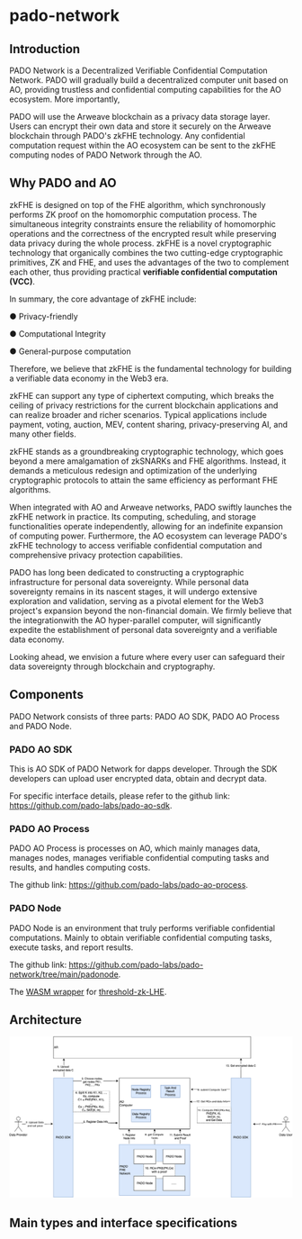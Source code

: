 # pado-network

## Introduction

PADO Network is a Decentralized Verifiable Confidential Computation Network. PADO will gradually build a decentralized computer unit based on AO, providing trustless and confidential computing capabilities for the AO ecosystem. More importantly,

PADO will use the Arweave blockchain as a privacy data storage layer. Users can encrypt their own data and store it securely on the Arweave blockchain through PADO's zkFHE technology. Any confidential computation request within the AO ecosystem can be sent to the zkFHE computing nodes of PADO Network through the AO.

## Why PADO and AO

zkFHE is designed on top of the FHE algorithm, which synchronously performs ZK proof on the homomorphic computation process. The simultaneous integrity constraints ensure the reliability of homomorphic operations and the correctness of the encrypted result while preserving data privacy during the whole process. zkFHE is a novel cryptographic technology that organically combines the two cutting-edge cryptographic primitives, ZK and FHE, and uses the advantages of the two to complement each other, thus providing practical **verifiable confidential computation (VCC)**.

In summary, the core advantage of zkFHE include:

● Privacy-friendly

● Computational Integrity

● General-purpose computation

Therefore, we believe that zkFHE is the fundamental technology for building a verifiable data economy in the Web3 era.

zkFHE can support any type of ciphertext computing, which breaks the ceiling of privacy restrictions for the current blockchain applications and can realize broader and richer scenarios. Typical applications include payment, voting, auction, MEV, content sharing, privacy-preserving AI, and many other fields.

zkFHE stands as a groundbreaking cryptographic technology, which goes beyond a mere amalgamation of zkSNARKs and FHE algorithms. Instead, it demands a meticulous redesign and optimization of the underlying cryptographic protocols to attain the same efficiency as performant FHE algorithms.

When integrated with AO and Arweave networks, PADO swiftly launches the zkFHE network in practice. Its computing, scheduling, and storage functionalities operate independently, allowing for an indefinite expansion of computing power. Furthermore, the AO ecosystem can leverage PADO's zkFHE technology to access verifiable confidential computation and comprehensive privacy protection capabilities.

PADO has long been dedicated to constructing a cryptographic infrastructure for personal data sovereignty. While personal data sovereignty remains in its nascent stages, it will undergo extensive exploration and validation, serving as a pivotal element for the Web3 project's expansion beyond the non-financial domain. We firmly believe that the integrationwith the AO hyper-parallel computer, will significantly expedite the establishment of personal data sovereignty and a verifiable data economy.

Looking ahead, we envision a future where every user can safeguard their data sovereignty through blockchain and cryptography.

## Components

PADO Network consists of three parts: PADO AO SDK, PADO AO Process and PADO Node.

### PADO AO SDK

This is AO SDK of PADO Network for dapps developer. Through the SDK developers can upload user encrypted data, obtain and decrypt data.

For specific interface details, please refer to the github link: https://github.com/pado-labs/pado-ao-sdk.

### PADO AO Process

PADO AO Process is processes on AO, which mainly manages data, manages nodes, manages verifiable confidential computing tasks and results, and handles computing costs.

The github link: https://github.com/pado-labs/pado-ao-process.

### PADO Node

PADO Node is an environment that truly performs verifiable confidential computations. Mainly to obtain verifiable confidential computing tasks, execute tasks, and report results.

The github link: https://github.com/pado-labs/pado-network/tree/main/padonode.

The [WASM wrapper](./lib/lhe/README.md) for [threshold-zk-LHE](https://github.com/pado-labs/threshold-zk-LHE).

## Architecture

![pado-ao](./pictures/pado-ao.png)

## Main types and interface specifications
